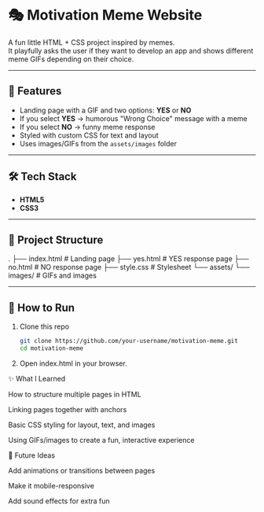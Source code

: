 # 🎭 Motivation Meme Website

A fun little HTML + CSS project inspired by memes.  
It playfully asks the user if they want to develop an app and shows different meme GIFs depending on their choice.

---

## 🚀 Features
- Landing page with a GIF and two options: **YES** or **NO**
- If you select **YES** → humorous "Wrong Choice" message with a meme
- If you select **NO** → funny meme response
- Styled with custom CSS for text and layout
- Uses images/GIFs from the `assets/images` folder

---

## 🛠️ Tech Stack
- **HTML5**
- **CSS3**

---

## 📂 Project Structure
.
├── index.html # Landing page
├── yes.html # YES response page
├── no.html # NO response page
├── style.css # Stylesheet
└── assets/
└── images/ # GIFs and images

---

## 📖 How to Run
1. Clone this repo  
   ```bash
   git clone https://github.com/your-username/motivation-meme.git
   cd motivation-meme
   ```

2. Open index.html in your browser.
   
✨ What I Learned

How to structure multiple pages in HTML

Linking pages together with <a> anchors

Basic CSS styling for layout, text, and images

Using GIFs/images to create a fun, interactive experience

🎉 Future Ideas

Add animations or transitions between pages

Make it mobile-responsive

Add sound effects for extra fun
